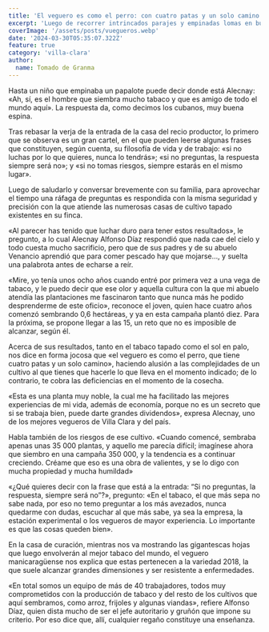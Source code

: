 ```yaml
---
title: 'El veguero es como el perro: con cuatro patas y un solo camino'
excerpt: 'Luego de recorrer intrincados parajes y empinadas lomas en busca de un hombre del que se dice que todo lo que toca lo convierte en oro, al fin se llega a la zona de El Negrito, perteneciente al municipio de Manicaragua.'
coverImage: '/assets/posts/vuegueros.webp'
date: '2024-03-30T05:35:07.322Z'
feature: true
category: 'villa-clara'
author:
  name: Tomado de Granma
---
```


Hasta un niño que empinaba un papalote puede decir donde está Alecnay: «Ah, sí, es el hombre que siembra mucho tabaco y que es amigo de todo el mundo aquí». La respuesta da, como decimos los cubanos, muy buena espina.

Tras rebasar la verja de la entrada de la casa del recio productor, lo primero que se observa es un gran cartel, en el que pueden leerse algunas frases que constituyen, según cuenta, su filosofía de vida y de trabajo: «si no luchas por lo que quieres, nunca lo tendrás»; «si no preguntas, la respuesta siempre será no»; y «si no tomas riesgos, siempre estarás en el mismo lugar».

Luego de saludarlo y conversar brevemente con su familia, para aprovechar el tiempo una ráfaga de preguntas es respondida con la misma seguridad y precisión con la que atiende las numerosas casas de cultivo tapado existentes en su finca.

«Al parecer has tenido que luchar duro para tener estos resultados», le pregunto, a lo cual Alecnay Alfonso Díaz respondió que nada cae del cielo y todo cuesta mucho sacrificio, pero que de sus padres y de su abuelo Venancio aprendió que para comer pescado hay que mojarse…, y suelta una palabrota antes de echarse a reír.

«Mire, yo tenía unos ocho años cuando entré por primera vez a una vega de tabaco, y le puedo decir que ese olor y aquella cultura con la que mi abuelo atendía las plantaciones me fascinaron tanto que nunca más he podido desprenderme de este oficio», reconoce el joven, quien hace cuatro años comenzó sembrando 0,6 hectáreas, y ya en esta campaña plantó diez. Para la próxima, se propone llegar a las 15, un reto que no es imposible de alcanzar, según él.

Acerca de sus resultados, tanto en el tabaco tapado como el sol en palo, nos dice en forma jocosa que «el veguero es como el perro, que tiene cuatro patas y un solo camino», haciendo alusión a las complejidades de un cultivo al que tienes que hacerle lo que lleva en el momento indicado; de lo contrario, te cobra las deficiencias en el momento de la cosecha.

«Esta es una planta muy noble, la cual me ha facilitado las mejores experiencias de mi vida, además de economía, porque no es un secreto que si se trabaja bien, puede darte grandes dividendos», expresa Alecnay, uno de los mejores vegueros de Villa Clara y del país.

Habla también de los riesgos de ese cultivo. «Cuando comencé, sembraba apenas unas 35 000 plantas, y aquello me parecía difícil; imagínese ahora que siembro en una campaña 350 000, y la tendencia es a continuar creciendo. Créame que eso es una obra de valientes, y se lo digo con mucha propiedad y mucha humildad»

«¿Qué quieres decir con la frase que está a la entrada: “Si no preguntas, la respuesta, siempre será no”?», pregunto: «En el tabaco, el que más sepa no sabe nada, por eso no temo preguntar a los más avezados, nunca quedarme con dudas, escuchar al que más sabe, ya sea la empresa, la estación experimental o los vegueros de mayor experiencia. Lo importante es que las cosas queden bien».

En la casa de curación, mientras nos va mostrando las gigantescas hojas que luego envolverán al mejor tabaco del mundo, el veguero manicaragüense nos explica que estas pertenecen a la variedad 2018, la que suele alcanzar grandes dimensiones y ser resistente a enfermedades.

«En total somos un equipo de más de 40 trabajadores, todos muy comprometidos con la producción de tabaco y del resto de los cultivos que aquí sembramos, como arroz, frijoles y algunas viandas», refiere Alfonso Díaz, quien dista mucho de ser el jefe autoritario y gruñón que impone su criterio. Por eso dice que, allí, cualquier regaño constituye una enseñanza.
